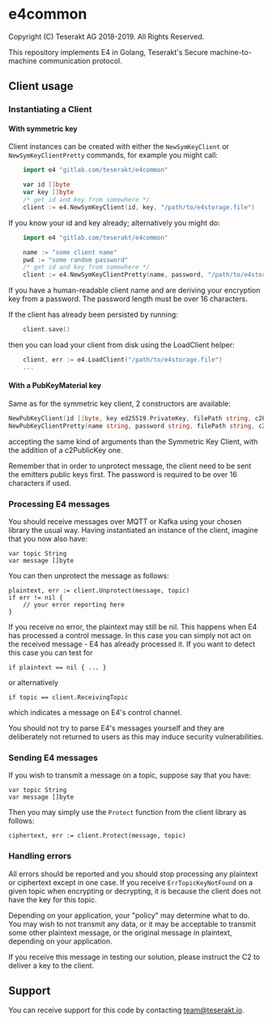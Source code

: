 
# e4common

Copyright (C) Teserakt AG 2018-2019. All Rights Reserved.

This repository implements E4 in Golang, Teserakt's Secure machine-to-machine
communication protocol.

## Client usage

### Instantiating a Client

#### With symmetric key

Client instances can be created with either the `NewSymKeyClient` or
`NewSymKeyClientPretty` commands, for example you might call:
```go
    import e4 "gitlab.com/teserakt/e4common"

    var id []byte
    var key []byte
    /* get id and key from somewhere */
    client := e4.NewSymKeyClient(id, key, "/path/to/e4storage.file")
```

If you know your id and key already; alternatively you might do:
```go
    import e4 "gitlab.com/teserakt/e4common"

    name := "some client name"
    pwd := "some random password"
    /* get id and key from somewhere */
    client := e4.NewSymKeyClientPretty(name, password, "/path/to/e4storage.file")
```

If you have a human-readable client name and are deriving your encryption
key from a password. The password length must be over 16 characters.

If the client has already been persisted by running:
```go
    client.save()
```
then you can load your client from disk using the LoadClient helper:

```go
    client, err := e4.LoadClient("/path/to/e4storage.file")
    ...
```

#### With a PubKeyMaterial key

Same as for the symmetric key client, 2 constructors are available:
```go
NewPubKeyClient(id []byte, key ed25519.PrivateKey, filePath string, c2PublicKey [32]byte) (Client, error)
NewPubKeyClientPretty(name string, password string, filePath string, c2PublicKey [32]byte) (Client, error)
```

accepting the same kind of arguments than the Symmetric Key Client, with the addition of a c2PublicKey one.

Remember that in order to unprotect message, the client need to be sent the emitters public keys first.
The password is required to be over 16 characters if used.

### Processing E4 messages

You should receive messages over MQTT or Kafka using your chosen library the
usual way. Having instantiated an instance of the client, imagine that you
now also have:

    var topic String
    var message []byte

You can then unprotect the message as follows:

    plaintext, err := client.Unprotect(message, topic)
    if err != nil {
        // your error reporting here
    }

If you receive no error, the plaintext may still be nil. This happens when
E4 has processed a control message. In this case you can simply not act on
the received message - E4 has already processed it. If you want to detect this
case you can test for

    if plaintext == nil { ... }

or alternatively

    if topic == client.ReceivingTopic

which indicates a message on E4's control channel.

You should not try to parse E4's messages yourself and they are deliberately
not returned to users as this may induce security vulnerabilities.

### Sending E4 messages

If you wish to transmit a message on a topic, suppose say that you have:

    var topic String
    var message []byte

Then you may simply use the `Protect` function from the client library as
follows:

    ciphertext, err := client.Protect(message, topic)

### Handling errors

All errors should be reported and you should stop processing any plaintext or
ciphertext except in one case. If you receive `ErrTopicKeyNotFound` on a given
topic when encrypting or decrypting, it is because the client does not have
the key for this topic.

Depending on your application, your "policy" may determine what to do. You
may wish to not transmit any data, or it may be acceptable to transmit some
other plaintext message, or the original message in plaintext, depending on
your application.

If you receive this message in testing our solution, please instruct the C2
to deliver a key to the client.

## Support

You can receive support for this code by contacting team@teserakt.io.
